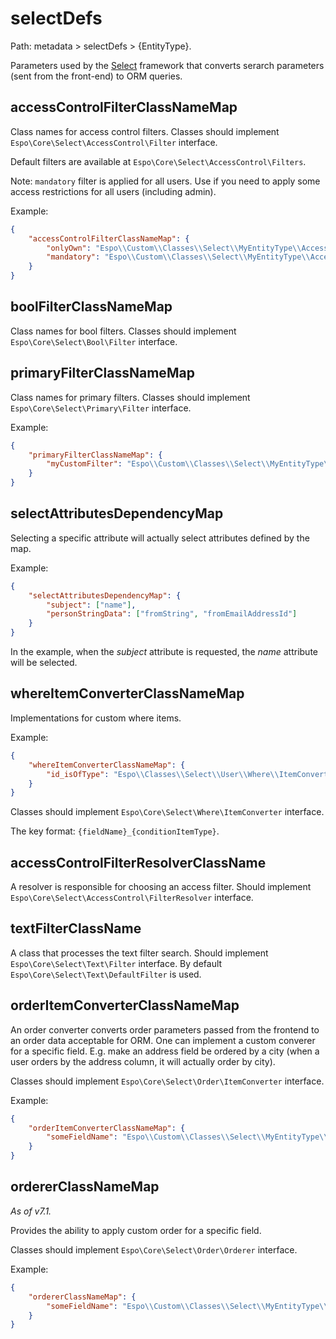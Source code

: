 # selectDefs

Path: metadata > selectDefs > {EntityType}.

Parameters used by the [Select](../select-builder.md) framework that converts serarch parameters (sent from the front-end) to ORM queries.

## accessControlFilterClassNameMap

Class names for access control filters. Classes should implement `Espo\Core\Select\AccessControl\Filter` interface.

Default filters are available at `Espo\Core\Select\AccessControl\Filters`.

Note: `mandatory` filter is applied for all users. Use if you need to apply some access restrictions for all users (including admin).

Example:

```json
{
    "accessControlFilterClassNameMap": {
        "onlyOwn": "Espo\\Custom\\Classes\\Select\\MyEntityType\\AccessControlFilters\\OnlyOwn",
        "mandatory": "Espo\\Custom\\Classes\\Select\\MyEntityType\\AccessControlFilters\\Mandatory"
    }
}
```

## boolFilterClassNameMap

Class names for bool filters. Classes should implement `Espo\Core\Select\Bool\Filter` interface.

## primaryFilterClassNameMap

Class names for primary filters. Classes should implement `Espo\Core\Select\Primary\Filter` interface.

Example:

```json
{
    "primaryFilterClassNameMap": {
        "myCustomFilter": "Espo\\Custom\\Classes\\Select\\MyEntityType\\PrimaryFilters\\MyCustomFilter"
    }
}
```

## selectAttributesDependencyMap

Selecting a specific attribute will actually select attributes defined by the map.

Example:

```json
{
    "selectAttributesDependencyMap": {
        "subject": ["name"],
        "personStringData": ["fromString", "fromEmailAddressId"]
    }
}
```

In the example, when the *subject* attribute is requested, the *name* attribute will be selected.

## whereItemConverterClassNameMap

Implementations for custom where items.

Example: 

```json
{
    "whereItemConverterClassNameMap": {
        "id_isOfType": "Espo\\Classes\\Select\\User\\Where\\ItemConverters\\IsOfType"
    }
}
```

Classes should implement `Espo\Core\Select\Where\ItemConverter` interface.

The key format: `{fieldName}_{conditionItemType}`.

## accessControlFilterResolverClassName

A resolver is responsible for choosing an access filter. Should implement `Espo\Core\Select\AccessControl\FilterResolver` interface.

## textFilterClassName

A class that processes the text filter search. Should implement `Espo\Core\Select\Text\Filter` interface. By default `Espo\Core\Select\Text\DefaultFilter` is used.

## orderItemConverterClassNameMap

An order converter converts order parameters passed from the frontend to an order data acceptable for ORM. One can implement a custom converer for a specific field. E.g. make an address field be ordered by a city (when a user orders by the address column, it will actually order by city).

Classes should implement `Espo\Core\Select\Order\ItemConverter` interface.

Example: 

```json
{
    "orderItemConverterClassNameMap": {
        "someFieldName": "Espo\\Custom\\Classes\\Select\\MyEntityType\\Order\\ItemConverters\\MyConverter"
    }
}
```

## ordererClassNameMap

*As of v7.1.*

Provides the ability to apply custom order for a specific field.

Classes should implement `Espo\Core\Select\Order\Orderer` interface.

Example: 

```json
{
    "ordererClassNameMap": {
        "someFieldName": "Espo\\Custom\\Classes\\Select\\MyEntityType\\Order\\SomeOrderer"
    }
}
```
